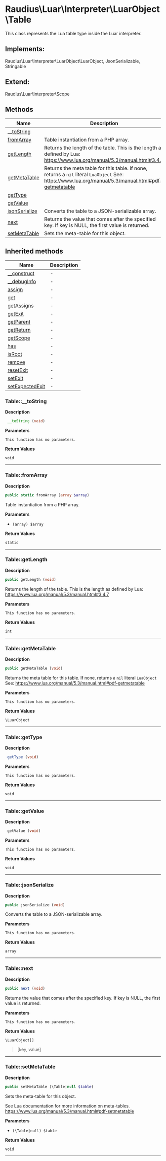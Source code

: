# Raudius\Luar\Interpreter\LuarObject\Table  

This class represents the Lua table type inside the Luar interpreter.

## Implements:
Raudius\Luar\Interpreter\LuarObject\LuarObject, JsonSerializable, Stringable

## Extend:

Raudius\Luar\Interpreter\Scope

## Methods

| Name | Description |
|------|-------------|
|[__toString](#table__tostring)||
|[fromArray](#tablefromarray)|Table instantiation from a PHP array.|
|[getLength](#tablegetlength)|Returns the length of the table. This is the length as defined by Lua: https://www.lua.org/manual/5.3/manual.html#3.4.7|
|[getMetaTable](#tablegetmetatable)|Returns the meta table for this table. If none, returns a `nil` literal `LuaObject` See: https://www.lua.org/manual/5.3/manual.html#pdf-getmetatable|
|[getType](#tablegettype)||
|[getValue](#tablegetvalue)||
|[jsonSerialize](#tablejsonserialize)|Converts the table to a JSON-serializable array.|
|[next](#tablenext)|Returns the value that comes after the specified key. If key is NULL, the first value is returned.|
|[setMetaTable](#tablesetmetatable)|Sets the meta-table for this object.|

## Inherited methods

| Name | Description |
|------|-------------|
| [__construct](https://secure.php.net/manual/en/raudius\luar\interpreter\scope.__construct.php) | - |
| [__debugInfo](https://secure.php.net/manual/en/raudius\luar\interpreter\scope.__debuginfo.php) | - |
| [assign](https://secure.php.net/manual/en/raudius\luar\interpreter\scope.assign.php) | - |
| [get](https://secure.php.net/manual/en/raudius\luar\interpreter\scope.get.php) | - |
| [getAssigns](https://secure.php.net/manual/en/raudius\luar\interpreter\scope.getassigns.php) | - |
| [getExit](https://secure.php.net/manual/en/raudius\luar\interpreter\scope.getexit.php) | - |
| [getParent](https://secure.php.net/manual/en/raudius\luar\interpreter\scope.getparent.php) | - |
| [getReturn](https://secure.php.net/manual/en/raudius\luar\interpreter\scope.getreturn.php) | - |
| [getScope](https://secure.php.net/manual/en/raudius\luar\interpreter\scope.getscope.php) | - |
| [has](https://secure.php.net/manual/en/raudius\luar\interpreter\scope.has.php) | - |
| [isRoot](https://secure.php.net/manual/en/raudius\luar\interpreter\scope.isroot.php) | - |
| [remove](https://secure.php.net/manual/en/raudius\luar\interpreter\scope.remove.php) | - |
| [resetExit](https://secure.php.net/manual/en/raudius\luar\interpreter\scope.resetexit.php) | - |
| [setExit](https://secure.php.net/manual/en/raudius\luar\interpreter\scope.setexit.php) | - |
| [setExpectedExit](https://secure.php.net/manual/en/raudius\luar\interpreter\scope.setexpectedexit.php) | - |



### Table::__toString  

**Description**

```php
 __toString (void)
```

 

 

**Parameters**

`This function has no parameters.`

**Return Values**

`void`


<hr />


### Table::fromArray  

**Description**

```php
public static fromArray (array $array)
```

Table instantiation from a PHP array. 

 

**Parameters**

* `(array) $array`

**Return Values**

`static`




<hr />


### Table::getLength  

**Description**

```php
public getLength (void)
```

Returns the length of the table. This is the length as defined by Lua: https://www.lua.org/manual/5.3/manual.html#3.4.7 

 

**Parameters**

`This function has no parameters.`

**Return Values**

`int`




<hr />


### Table::getMetaTable  

**Description**

```php
public getMetaTable (void)
```

Returns the meta table for this table. If none, returns a `nil` literal `LuaObject` See: https://www.lua.org/manual/5.3/manual.html#pdf-getmetatable 

 

**Parameters**

`This function has no parameters.`

**Return Values**

`\LuarObject`




<hr />


### Table::getType  

**Description**

```php
 getType (void)
```

 

 

**Parameters**

`This function has no parameters.`

**Return Values**

`void`


<hr />


### Table::getValue  

**Description**

```php
 getValue (void)
```

 

 

**Parameters**

`This function has no parameters.`

**Return Values**

`void`


<hr />


### Table::jsonSerialize  

**Description**

```php
public jsonSerialize (void)
```

Converts the table to a JSON-serializable array. 

 

**Parameters**

`This function has no parameters.`

**Return Values**

`array`




<hr />


### Table::next  

**Description**

```php
public next (void)
```

Returns the value that comes after the specified key. If key is NULL, the first value is returned. 

 

**Parameters**

`This function has no parameters.`

**Return Values**

`\LuarObject[]`

> [key, value]


<hr />


### Table::setMetaTable  

**Description**

```php
public setMetaTable (\Table|null $table)
```

Sets the meta-table for this object. 

See Lua documentation for more information on meta-tables.  
https://www.lua.org/manual/5.3/manual.html#pdf-setmetatable 

**Parameters**

* `(\Table|null) $table`

**Return Values**

`void`




<hr />

